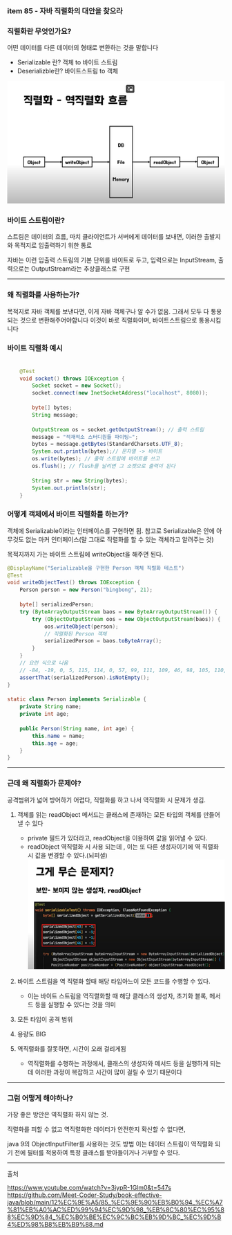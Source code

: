 ### item 85 - 자바 직렬화의 대안을 찾으라

### 직렬화란 무엇인가요?

어떤 데이터를 다른 데이터의 형태로 변환하는 것을 말합니다
* Serializable 란? 객체 to 바이트 스트림
* Deserializble란? 바이트스트림 to 객체

![img.png](item85(1).png)
### 바이트 스트림이란?

스트림은 데이터의 흐름, 마치 클라이언트가 서버에게 데이터를 보내면, 이러한 출발지와 목적지로 입출력하기 위한 통로

자바는 이런 입출력 스트림의 기본 단위를 바이트로 두고, 입력으로는 InputStream, 출력으로는 OutputStream라는 추상클래스로 구현

----

### 왜 직렬화를 사용하는가?

목적지로 자바 객체를 보낸다면, 이게 자바 객체구나 알 수가 없음.
그래서 모두 다 통용되는 것으로 변환해주어야합니다 
이것이 바로 직렬화이며, 바이트스트림으로 통용시킵니다

### 바이트 직렬화 예시

```java

    @Test
    void socket() throws IOException {
        Socket socket = new Socket();
        socket.connect(new InetSocketAddress("localhost", 8080));

        byte[] bytes;
        String message;

        OutputStream os = socket.getOutputStream(); // 출력 스트림
        message = "적재적소 스터디원들 파이팅~";
        bytes = message.getBytes(StandardCharsets.UTF_8);
        System.out.println(bytes);// 문자열 -> 바이트
        os.write(bytes); // 출력 스트림에 바이트를 쓰고
        os.flush(); // flush를 날리면 그 소켓으로 출력이 된다

        String str = new String(bytes);
        System.out.println(str);
    }
```

### 어떻게 객체에서 바이트 직렬화를 하는가?

객체에 Serializable이라는 인터페이스를 구현하면 됨.
참고로 Serializable은 안에 아무것도 없는 마커 인터페이스(말 그대로 직렬화를 할 수 있는 객체라고 알려주는 것)

목적지까지 가는 바이트 스트림에 writeObject을 해주면 된다.

```java
@DisplayName("Serializable을 구현한 Person 객체 직렬화 테스트")
@Test
void writeObjectTest() throws IOException {
    Person person = new Person("bingbong", 21);

    byte[] serializedPerson;
    try (ByteArrayOutputStream baos = new ByteArrayOutputStream()) {
        try (ObjectOutputStream oos = new ObjectOutputStream(baos)) {
            oos.writeObject(person);
            // 직렬화된 Person 객체
            serializedPerson = baos.toByteArray();
        }
    }
    // 요런 식으로 나옴
    // -84, -19, 0, 5, 115, 114, 0, 57, 99, 111, 109, 46, 98, 105, 110, 103, 98, 111, 110, 103, 46, 101, 102, 102, 101, 99, 116, 105, 118, 101, 106, 97, 118, 97, 46, 105, 116, 101, 109, 56, 53, 46, 83, 101, 114, 105, 97, 108, 105, 122, 97, 98, 108, 101, 84, 101, 115, 116, 36, 80, 101, 114, 115, 111, 110, -126, 113, -121, -86, 125, 92, 57, 9, 2, 0, 2, 73, 0, 3, 97, 103, 101, 76, 0, 4, 110, 97, 109, 101, 116, 0, 18, 76, 106, 97, 118, 97, 47, 108, 97, 110, 103, 47, 83, 116, 114, 105, 110, 103, 59, 120, 112, 0, 0, 0, 21, 116, 0, 8, 98, 105, 110, 103, 98, 111, 110, 103
    assertThat(serializedPerson).isNotEmpty();
}

static class Person implements Serializable {
    private String name;
    private int age;

    public Person(String name, int age) {
        this.name = name;
        this.age = age;
    }
}
```

----

### 근데 왜 직렬화가 문제야? 

공격범위가 넓어 방어하기 어렵다,
직렬화를 하고 나서 역직렬화 시 문제가 생김.

1. 객체를 읽는 readObject 메서드는 클래스에 존재하는 모든 타입의 객체를 만들어 낼 수 있다
   - private 필드가 있더라고, readObject을 이용하여 값을 읽어낼 수 있다.
    - readObject 역직렬화 시 사용 되는데 , 이는 또 다른 생성자이기에 역 직렬화 시 값을 변경할 수 있다.(뇌피셜)
![img_1.png](item85(2).png)
2. 바이트 스트림을 역 직렬화 할때 해당 타입아느이 모든 코드를 수행할 수 있다.
   - 이는 바이트 스트림을 역직렬화할 때 해당 클래스의 생성자, 초기화 블록, 메서드 등을 실행할 수 있다는 것을 의미

3. 모든 타입이 공격 범위

4. 용량도 BIG

5. 역직렬화를 잘못하면, 시간이 오래 걸리게됨
    - 역직렬화를 수행하는 과정에서, 클래스의 생성자와 메서드 등을 실행하게 되는데 이러한 과정이 복잡하고 시간이 많이 걸릴 수 있기 때문이다



-----

### 그럼 어떻게 해야하나?

가장 좋은 방안은 역직렬화 하지 않는 것.

직렬화를 피할 수 없고 역직렬화한 데이터가 안전한지 확신할 수 없다면, 

java 9의 ObjectInputFilter를 사용하는 것도 방법
이는 데이터 스트림이 역직렬화 되기 전에 필터를 적용하여 특정 클래스를 받아들이거나 거부할 수 있다.


-------
출처


https://www.youtube.com/watch?v=3iypR-1Glm0&t=547s
https://github.com/Meet-Coder-Study/book-effective-java/blob/main/12%EC%9E%A5/85_%EC%9E%90%EB%B0%94_%EC%A7%81%EB%A0%AC%ED%99%94%EC%9D%98_%EB%8C%80%EC%95%88%EC%9D%84_%EC%B0%BE%EC%9C%BC%EB%9D%BC_%EC%9D%B4%ED%98%B8%EB%B9%88.md
